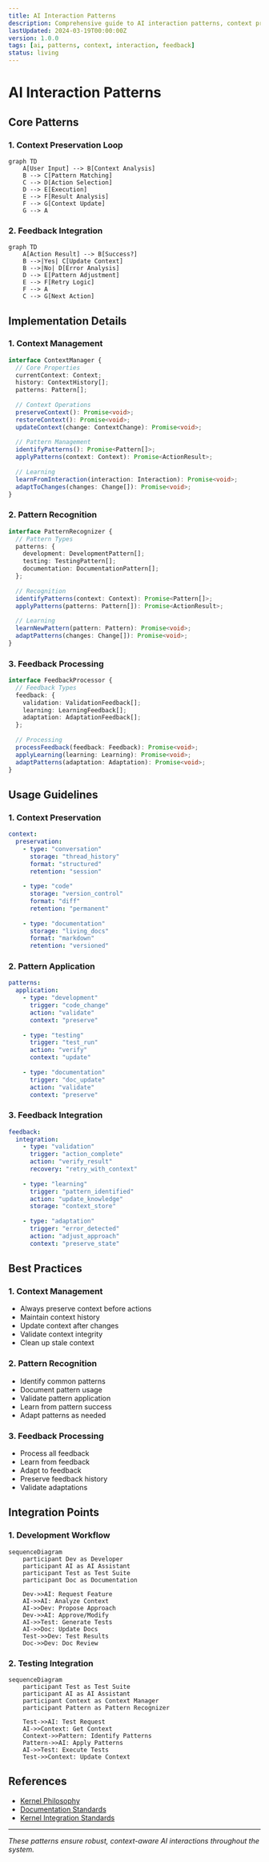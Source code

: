 ```yaml
---
title: AI Interaction Patterns
description: Comprehensive guide to AI interaction patterns, context preservation, and feedback loops in the CLARITY_ENGINE system.
lastUpdated: 2024-03-19T00:00:00Z
version: 1.0.0
tags: [ai, patterns, context, interaction, feedback]
status: living
---
```


# AI Interaction Patterns

## Core Patterns

### 1. Context Preservation Loop
```mermaid
graph TD
    A[User Input] --> B[Context Analysis]
    B --> C[Pattern Matching]
    C --> D[Action Selection]
    D --> E[Execution]
    E --> F[Result Analysis]
    F --> G[Context Update]
    G --> A
```

### 2. Feedback Integration
```mermaid
graph TD
    A[Action Result] --> B[Success?]
    B -->|Yes| C[Update Context]
    B -->|No| D[Error Analysis]
    D --> E[Pattern Adjustment]
    E --> F[Retry Logic]
    F --> A
    C --> G[Next Action]
```

## Implementation Details

### 1. Context Management
```typescript
interface ContextManager {
  // Core Properties
  currentContext: Context;
  history: ContextHistory[];
  patterns: Pattern[];
  
  // Context Operations
  preserveContext(): Promise<void>;
  restoreContext(): Promise<void>;
  updateContext(change: ContextChange): Promise<void>;
  
  // Pattern Management
  identifyPatterns(): Promise<Pattern[]>;
  applyPatterns(context: Context): Promise<ActionResult>;
  
  // Learning
  learnFromInteraction(interaction: Interaction): Promise<void>;
  adaptToChanges(changes: Change[]): Promise<void>;
}
```

### 2. Pattern Recognition
```typescript
interface PatternRecognizer {
  // Pattern Types
  patterns: {
    development: DevelopmentPattern[];
    testing: TestingPattern[];
    documentation: DocumentationPattern[];
  };
  
  // Recognition
  identifyPatterns(context: Context): Promise<Pattern[]>;
  applyPatterns(patterns: Pattern[]): Promise<ActionResult>;
  
  // Learning
  learnNewPattern(pattern: Pattern): Promise<void>;
  adaptPatterns(changes: Change[]): Promise<void>;
}
```

### 3. Feedback Processing
```typescript
interface FeedbackProcessor {
  // Feedback Types
  feedback: {
    validation: ValidationFeedback[];
    learning: LearningFeedback[];
    adaptation: AdaptationFeedback[];
  };
  
  // Processing
  processFeedback(feedback: Feedback): Promise<void>;
  applyLearning(learning: Learning): Promise<void>;
  adaptPatterns(adaptation: Adaptation): Promise<void>;
}
```

## Usage Guidelines

### 1. Context Preservation
```yaml
context:
  preservation:
    - type: "conversation"
      storage: "thread_history"
      format: "structured"
      retention: "session"
    
    - type: "code"
      storage: "version_control"
      format: "diff"
      retention: "permanent"
    
    - type: "documentation"
      storage: "living_docs"
      format: "markdown"
      retention: "versioned"
```

### 2. Pattern Application
```yaml
patterns:
  application:
    - type: "development"
      trigger: "code_change"
      action: "validate"
      context: "preserve"
    
    - type: "testing"
      trigger: "test_run"
      action: "verify"
      context: "update"
    
    - type: "documentation"
      trigger: "doc_update"
      action: "validate"
      context: "preserve"
```

### 3. Feedback Integration
```yaml
feedback:
  integration:
    - type: "validation"
      trigger: "action_complete"
      action: "verify_result"
      recovery: "retry_with_context"
    
    - type: "learning"
      trigger: "pattern_identified"
      action: "update_knowledge"
      storage: "context_store"
    
    - type: "adaptation"
      trigger: "error_detected"
      action: "adjust_approach"
      context: "preserve_state"
```

## Best Practices

### 1. Context Management
- Always preserve context before actions
- Maintain context history
- Update context after changes
- Validate context integrity
- Clean up stale context

### 2. Pattern Recognition
- Identify common patterns
- Document pattern usage
- Validate pattern application
- Learn from pattern success
- Adapt patterns as needed

### 3. Feedback Processing
- Process all feedback
- Learn from feedback
- Adapt to feedback
- Preserve feedback history
- Validate adaptations

## Integration Points

### 1. Development Workflow
```mermaid
sequenceDiagram
    participant Dev as Developer
    participant AI as AI Assistant
    participant Test as Test Suite
    participant Doc as Documentation
    
    Dev->>AI: Request Feature
    AI->>AI: Analyze Context
    AI->>Dev: Propose Approach
    Dev->>AI: Approve/Modify
    AI->>Test: Generate Tests
    AI->>Doc: Update Docs
    Test->>Dev: Test Results
    Doc->>Dev: Doc Review
```

### 2. Testing Integration
```mermaid
sequenceDiagram
    participant Test as Test Suite
    participant AI as AI Assistant
    participant Context as Context Manager
    participant Pattern as Pattern Recognizer
    
    Test->>AI: Test Request
    AI->>Context: Get Context
    Context->>Pattern: Identify Patterns
    Pattern->>AI: Apply Patterns
    AI->>Test: Execute Tests
    Test->>Context: Update Context
```

## References

- [Kernel Philosophy](./kernel-philosophy.md)
- [Documentation Standards](./documentation-standards.md)
- [Kernel Integration Standards](./kernel-integration-standards.md)

---

*These patterns ensure robust, context-aware AI interactions throughout the system.* 